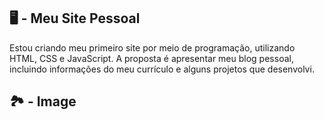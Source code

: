 <h2>🖥 - Meu Site Pessoal </h2>
<p>Estou criando meu primeiro site por meio de programação, utilizando HTML, CSS e JavaScript. A proposta é apresentar meu blog pessoal, incluindo informações do meu currículo e alguns projetos que desenvolvi.</p>

<h2>🏞️ - Image </h2>
